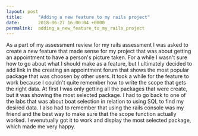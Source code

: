 ```yaml
---
layout: post
title:      "Adding a new feature to my rails project"
date:       2018-06-27 16:00:04 +0000
permalink:  adding_a_new_feature_to_my_rails_project
---
```



As a part of my assessment review for my rails assessment I was asked to create a new feature that made sense for my project that was about getting an appointment to have a person's picture taken. For a while I wasn't sure how to go about what I should make as a feature, but I ultimately decided to add link in the creating an appointment forum that shows the most popular package that was choosen by other users. It took a while for the feature to work because I couldn't quite remember how to write the scope that gets the right data. At first I was only getting all the packages that were create, but it was showing the most selected package. I had to go back to one of the labs that was about boat selection in relation to using SQL to find my desired data. I also had to remember that using the rails console was my friend and the best way to make sure that the scope function actually worked. I evenutually got it to work and display the most selected package, which made me very happy. 

